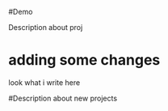 #Demo

Description about proj


# adding some changes

look what i write here

#Description about new projects
